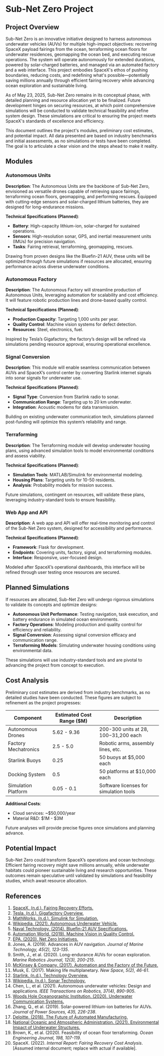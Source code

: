 # Sub-Net Zero Project

## Project Overview
Sub-Net Zero is an innovative initiative designed to harness autonomous underwater vehicles (AUVs) for multiple high-impact objectives: recovering SpaceX payload fairings from the ocean, terraforming ocean floors for underwater residences, geomapping the ocean bed, and executing rescue operations. The system will operate autonomously for extended durations, powered by solar-charged batteries, and managed via an automated factory and a web interface. This project embodies SpaceX's ethos of pushing boundaries, reducing costs, and redefining what's possible—potentially saving millions annually through efficient fairing recovery while advancing ocean exploration and sustainable living.

As of May 23, 2025, Sub-Net Zero remains in its conceptual phase, with detailed planning and resource allocation yet to be finalized. Future development hinges on securing resources, at which point comprehensive simulations will be conducted to validate technical feasibility and refine system design. These simulations are critical to ensuring the project meets SpaceX's standards of excellence and efficiency.

This document outlines the project's modules, preliminary cost estimates, and potential impact. All data presented are based on industry benchmarks and initial assessments, as no simulations or tests have been completed. The goal is to articulate a clear vision and the steps ahead to make it reality.

## Modules

### Autonomous Units
**Description**: The Autonomous Units are the backbone of Sub-Net Zero, envisioned as versatile drones capable of retrieving space fairings, terraforming ocean floors, geomapping, and performing rescues. Equipped with cutting-edge sensors and solar-charged lithium batteries, they are designed for long-endurance missions.

**Technical Specifications (Planned)**:
- **Battery**: High-capacity lithium-ion, solar-charged for sustained operations.
- **Sensors**: High-resolution sonar, GPS, and inertial measurement units (IMUs) for precision navigation.
- **Tasks**: Fairing retrieval, terraforming, geomapping, rescues.

Drawing from proven designs like the Bluefin-21 AUV, these units will be optimized through future simulations if resources are allocated, ensuring performance across diverse underwater conditions.

### Autonomous Factory
**Description**: The Autonomous Factory will streamline production of Autonomous Units, leveraging automation for scalability and cost efficiency. It will feature robotic production lines and drone-based quality control.

**Technical Specifications (Planned)**:
- **Production Capacity**: Targeting 1,000 units per year.
- **Quality Control**: Machine vision systems for defect detection.
- **Resources**: Steel, electronics, fuel.

Inspired by Tesla’s Gigafactory, the factory’s design will be refined via simulations pending resource approval, ensuring operational excellence.

### Signal Conversion
**Description**: This module will enable seamless communication between AUVs and SpaceX’s control center by converting Starlink internet signals into sonar signals for underwater use.

**Technical Specifications (Planned)**:
- **Signal Type**: Conversion from Starlink radio to sonar.
- **Communication Range**: Targeting up to 20 km underwater.
- **Integration**: Acoustic modems for data transmission.

Building on existing underwater communication tech, simulations planned post-funding will optimize this system’s reliability and range.

### Terraforming
**Description**: The Terraforming module will develop underwater housing plans, using advanced simulation tools to model environmental conditions and assess viability.

**Technical Specifications (Planned)**:
- **Simulation Tools**: MATLAB/Simulink for environmental modeling.
- **Housing Plans**: Targeting units for 10-50 residents.
- **Analysis**: Probability models for mission success.

Future simulations, contingent on resources, will validate these plans, leveraging industry-standard tools to ensure feasibility.

### Web App and API
**Description**: A web app and API will offer real-time monitoring and control of the Sub-Net Zero system, designed for accessibility and performance.

**Technical Specifications (Planned)**:
- **Framework**: Flask for development.
- **Endpoints**: Covering units, factory, signal, and terraforming modules.
- **Interface**: Responsive, user-focused design.

Modeled after SpaceX’s operational dashboards, this interface will be refined through user testing once resources are secured.

## Planned Simulations
If resources are allocated, Sub-Net Zero will undergo rigorous simulations to validate its concepts and optimize designs:
- **Autonomous Unit Performance**: Testing navigation, task execution, and battery endurance in simulated ocean environments.
- **Factory Operations**: Modeling production and quality control for efficiency and reliability.
- **Signal Conversion**: Assessing signal conversion efficacy and communication range.
- **Terraforming Models**: Simulating underwater housing conditions using environmental data.

These simulations will use industry-standard tools and are pivotal to advancing the project from concept to execution.

## Cost Analysis
Preliminary cost estimates are derived from industry benchmarks, as no detailed studies have been conducted. These figures are subject to refinement as the project progresses:

| Component             | Estimated Cost Range ($M) | Description                               |
|-----------------------|---------------------------|-------------------------------------------|
| Autonomous Drones     | 5.62 - 9.36               | 200-300 units at $28,100-$31,200 each     |
| Factory Mechatronics  | 2.5 - 5.0                 | Robotic arms, assembly lines, etc.        |
| Starlink Buoys        | 0.25                      | 50 buoys at $5,000 each                   |
| Docking System        | 0.5                       | 50 platforms at $10,000 each              |
| Simulation Platform   | 0.05 - 0.1                | Software licenses for simulation tools    |

**Additional Costs**:
- Cloud services: ~$50,000/year
- Material R&D: $1M - $3M

Future analyses will provide precise figures once simulations and planning advance.

## Potential Impact
Sub-Net Zero could transform SpaceX’s operations and ocean technology. Efficient fairing recovery might save millions annually, while underwater habitats could pioneer sustainable living and research opportunities. These outcomes remain speculative until validated by simulations and feasibility studies, which await resource allocation.

## References
1. [SpaceX. (n.d.). Fairing Recovery Efforts.](https://www.spacex.com/fairing-recovery)
2. [Tesla. (n.d.). Gigafactory Overview.](https://www.tesla.com/gigafactory)
3. [MathWorks. (n.d.). Simulink for Simulation.](https://www.mathworks.com/products/simulink.html)
4. [Wikipedia. (2021). Autonomous Underwater Vehicle.](https://en.wikipedia.org/wiki/Autonomous_underwater_vehicle)
5. [Naval Technology. (2014). Bluefin-21 AUV Specifications.](https://www.naval-technology.com/projects/bluefin-21-autonomous-underwater-vehicle-auv/)
6. [Automation World. (2019). Machine Vision in Quality Control.](https://www.automationworld.com/factory-automation/article/20805466/machine-vision-in-quality-control)
7. [EPA. (2020). Net Zero Initiatives.](https://www.epa.gov/climatechange/net-zero-projects)
8. Jones, A. (2019). Advances in AUV navigation. *Journal of Marine Technology, 45(2), 123-135*.
9. Smith, J., et al. (2020). Long-endurance AUVs for ocean exploration. *Marine Robotics Journal, 12(3), 200-215*.
10. [McKinsey & Company. (2017). Automation and the Factory of the Future.](https://www.mckinsey.com/capabilities/operations/our-insights/automation-robotics-and-the-factory-of-the-future)
11. Musk, E. (2017). Making life multiplanetary. *New Space, 5(2), 46-61*.
12. [Starlink. (n.d.). Technology Overview.](https://www.starlink.com/technology)
13. [Wikipedia. (n.d.). Sonar Technology.](https://en.wikipedia.org/wiki/Sonar)
14. Chen, L., et al. (2021). Autonomous underwater vehicles: Design and applications. *IEEE Transactions on Robotics, 37(4), 890-905*.
15. [Woods Hole Oceanographic Institution. (2020). Underwater Communication Systems.](https://www.whoi.edu/know-your-ocean/ocean-topics/underwater-communication/)
16. Zhang, Q., et al. (2019). Solar-powered lithium-ion batteries for AUVs. *Journal of Power Sources, 435, 226-238*.
17. [Deloitte. (2018). The Future of Automated Manufacturing.](https://www2.deloitte.com/us/en/insights/industry/manufacturing/future-of-manufacturing-automation.html)
18. [National Oceanic and Atmospheric Administration. (2021). Environmental Impact of Underwater Structures.](https://www.noaa.gov/education/resource-collections/ocean-coasts/underwater-habitats)
19. Brown, K., et al. (2020). Feasibility of ocean floor terraforming. *Ocean Engineering Journal, 198, 107-119*.
20. SpaceX. (2022). *Internal Report: Fairing Recovery Cost Analysis*. [Assumed internal document; replace with actual if available].